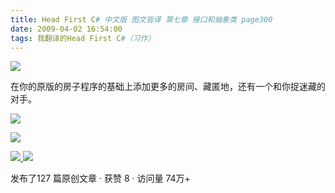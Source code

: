 ```yaml
---
title: Head First C# 中文版 图文皆译 第七章 接口和抽象类 page300
date: 2009-04-02 16:54:00
tags: 我翻译的Head First C#（习作）
---
```

![](https://p-blog.csdn.net/images/p_blog_csdn_net/cuipengfei1/EntryImages/20090402/2009-04-02_16-42-00.jpg)

在你的原版的房子程序的基础上添加更多的房间、藏匿地，还有一个和你捉迷藏的对手。

![](https://p-blog.csdn.net/images/p_blog_csdn_net/cuipengfei1/EntryImages/20090402/2009-04-02_16-44-29.jpg)

![](https://p-blog.csdn.net/images/p_blog_csdn_net/cuipengfei1/EntryImages/20090402/2009-04-02_16-48-49.jpg)



[ ![](https://profile.csdnimg.cn/5/2/5/3_cuipengfei1)
![](https://g.csdnimg.cn/static/user-reg-year/1x/11.png)
](https://blog.csdn.net/cuipengfei1)



发布了127 篇原创文章  ·  获赞 8  ·  访问量 74万+

